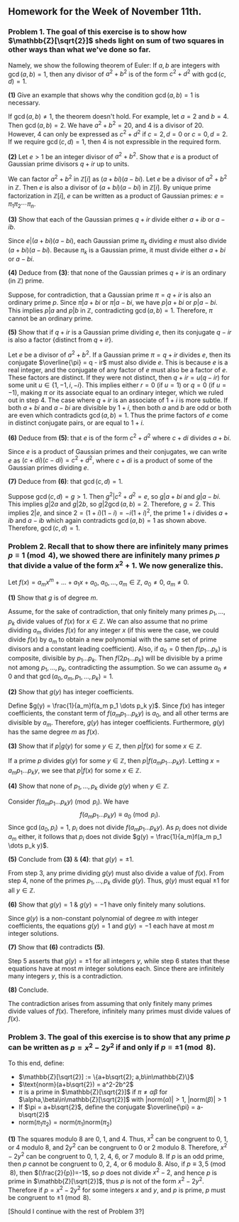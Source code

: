 ## Homework for the Week of November 11th.

### Problem 1. The goal of this exercise is to show how $\mathbb{Z}[\sqrt{2}]$ sheds light on sum of two squares in other ways than what we've done so far.

Namely, we show the following theorem of Euler: If $a,b$ are integers with $\gcd(a,b)=1$, then any divisor of $a^2+b^2$ is of the form $c^2+d^2$ with $\gcd(c,d)=1$.

**(1)** Give an example that shows why the condition $\gcd(a,b)=1$ is necessary.

If $\gcd(a,b) \neq 1$, the theorem doesn't hold. For example, let $a = 2$ and $b = 4$. Then $\gcd(a, b) = 2$. We have $a^2 + b^2 = 20$, and $4$ is a divisor of $20$. However, $4$ can only be expressed as $c^2 + d^2$ if $c=2, d=0$ or $c=0, d=2$. If we require $\gcd(c, d) = 1$, then $4$ is not expressible in the required form.

**(2)** Let $e>1$ be an integer divisor of $a^2+b^2$. Show that $e$ is a product of Gaussian prime divisors $q+ir$ up to units.

We can factor $a^2 + b^2$ in $\mathbb{Z}[i]$ as $(a + bi)(a - bi)$. Let $e$ be a divisor of $a^2 + b^2$ in $\mathbb{Z}$. Then $e$ is also a divisor of $(a + bi)(a - bi)$ in $\mathbb{Z}[i]$. By unique prime factorization in $\mathbb{Z}[i]$, $e$ can be written as a product of Gaussian primes: $e = \pi_1 \pi_2 \cdots \pi_n$.

**(3)** Show that each of the Gaussian primes $q+ir$ divide either $a+ib$ or $a-ib$.

Since $e | (a+bi)(a-bi)$, each Gaussian prime $\pi_k$ dividing $e$ must also divide $(a+bi)(a-bi)$. Because $\pi_k$ is a Gaussian prime, it must divide either $a+bi$ or $a-bi$.

**(4)** Deduce from **(3)**: that none of the Gaussian primes $q+ir$ is an ordinary (in $\mathbb{Z}$) prime.

Suppose, for contradiction, that a Gaussian prime $\pi = q + ir$ is also an ordinary prime $p$. Since $\pi | a+bi$ or $\pi | a-bi$, we have $p | a+bi$ or $p | a-bi$. This implies $p|a$ and $p|b$ in $\mathbb{Z}$, contradicting $\gcd(a, b) = 1$. Therefore, $\pi$ cannot be an ordinary prime.

**(5)** Show that if $q+ir$ is a Gaussian prime dividing $e$, then its conjugate $q-ir$ is also a factor {distinct from $q+ir$}.

Let $e$ be a divisor of $a^2+b^2$. If a Gaussian prime $\pi = q + ir$ divides $e$, then its conjugate $\overline{\pi} = q - ir$ must also divide $e$. This is because $e$ is a real integer, and the conjugate of any factor of $e$ must also be a factor of $e$. These factors are distinct. If they were not distinct, then $q + ir = u(q - ir)$ for some unit $u \in \{1, -1, i, -i\}$. This implies either $r=0$ (if $u=1$) or $q=0$ (if $u=-1$), making $\pi$ or its associate equal to an ordinary integer, which we ruled out in step 4. The case where $q + ir$ is an associate of $1+i$ is more subtle. If both $a+bi$ and $a-bi$ are divisible by $1+i$, then both $a$ and $b$ are odd or both are even which contradicts $\gcd(a,b)=1$. Thus the prime factors of $e$ come in distinct conjugate pairs, or are equal to $1+i$.

**(6)** Deduce from **(5)**: that $e$ is of the form $c^2+d^2$ where $c+di$ divides $a+bi$.

Since $e$ is a product of Gaussian primes and their conjugates, we can write $e$ as $(c+di)(c-di) = c^2+d^2$, where $c+di$ is a product of some of the Gaussian primes dividing $e$.

**(7)** Deduce from **(6)**: that $\gcd(c,d)=1$.

Suppose $\gcd(c, d) = g > 1$. Then $g^2 | c^2 + d^2 = e$, so $g | a+bi$ and $g | a-bi$. This implies $g|2a$ and $g|2b$, so $g | 2\gcd(a, b) = 2$. Therefore, $g=2$. This implies $2 | e$, and since $2=(1+i)(1-i)=-i(1+i)^2$, the prime $1+i$ divides $a+ib$ and $a-ib$ which again contradicts $\gcd(a,b)=1$ as shown above. Therefore, $\gcd(c, d) = 1$.

### Problem 2. Recall that to show there are infinitely many primes $p \equiv 1 \pmod{4}$, we showed there are infinitely many primes $p$ that divide a value of the form $x^2+1$. We now generalize this.

Let $f(x) = a_mx^m + ... + a_1x + a_0$, $a_0,...,a_m \in \mathbb{Z}$, $a_0\neq0$, $a_m\neq0$.

**(1)** Show that $g$ is of degree $m$.

Assume, for the sake of contradiction, that only finitely many primes $p_1, \dots, p_k$ divide values of $f(x)$ for $x \in \mathbb{Z}$. We can also assume that no prime dividing $a_m$ divides $f(x)$ for any integer $x$ (if this were the case, we could divide $f(x)$ by $a_m$ to obtain a new polynomial with the same set of prime divisors and a constant leading coefficient). Also, if $a_0 = 0$ then $f(p_1 \dots p_k)$ is composite, divisible by $p_1 \dots p_k$. Then $f(2p_1 \dots p_k)$ will be divisible by a prime not among $p_1, \dots, p_k$, contradicting the assumption. So we can assume $a_0 \neq 0$ and that $\gcd(a_0, a_m, p_1, \dots, p_k) = 1$.

**(2)** Show that $g(y)$ has integer coefficients.

Define $g(y) = \frac{1}{a_m}f(a_m p_1 \dots p_k y)$. Since $f(x)$ has integer coefficients, the constant term of $f(a_m p_1 \dots p_k y)$ is $a_0$, and all other terms are divisible by $a_m$. Therefore, $g(y)$ has integer coefficients. Furthermore, $g(y)$ has the same degree $m$ as $f(x)$.

**(3)** Show that if $p|g(y)$ for some $y\in\mathbb{Z}$, then $p|f(x)$ for some $x\in\mathbb{Z}$.

If a prime $p$ divides $g(y)$ for some $y \in \mathbb{Z}$, then $p | f(a_m p_1 \dots p_k y)$. Letting $x = a_m p_1 \dots p_k y$, we see that $p | f(x)$ for some $x \in \mathbb{Z}$.

**(4)** Show that none of $p_1,...,p_k$ divide $g(y)$ when $y\in\mathbb{Z}$.

Consider $f(a_m p_1 \dots p_k y) \pmod{p_i}$. We have
$$f(a_m p_1 \dots p_k y) \equiv a_0 \pmod{p_i}\text{.}$$
Since $\gcd(a_0, p_i) = 1$, $p_i$ does not divide $f(a_m p_1 \dots p_k y)$. As $p_i$ does not divide $a_m$ either, it follows that $p_i$ does not divide $g(y) = \frac{1}{a_m}f(a_m p_1 \dots p_k y)$.

**(5)** Conclude from **(3)** & **(4)**: that $g(y)=\pm1$.

From step 3, any prime dividing $g(y)$ must also divide a value of $f(x)$. From step 4, none of the primes $p_1, \dots, p_k$ divide $g(y)$. Thus, $g(y)$ must equal $\pm 1$ for all $y \in \mathbb{Z}$.

**(6)** Show that $g(y)=1$ & $g(y)=-1$ have only finitely many solutions.

Since $g(y)$ is a non-constant polynomial of degree $m$ with integer coefficients, the equations $g(y) = 1$ and $g(y) = -1$ each have at most $m$ integer solutions.

**(7)** Show that **(6)** contradicts **(5)**.

Step 5 asserts that $g(y) = \pm 1$ for all integers $y$, while step 6 states that these equations have at most $m$ integer solutions each. Since there are infinitely many integers $y$, this is a contradiction.

**(8)** Conclude.

The contradiction arises from assuming that only finitely many primes divide values of $f(x)$. Therefore, infinitely many primes must divide values of $f(x)$.

### Problem 3. The goal of this exercise is to show that any prime $p$ can be written as $p = x^2 - 2y^2$ if and only if $p \equiv \pm1 \pmod{8}$.

To this end, define:
- $\mathbb{Z}[\sqrt{2}] := \{a+b\sqrt{2}; a,b\in\mathbb{Z}\}$
- $\text{norm}(a+b\sqrt{2}) = a^2-2b^2$
- $\pi$ is a prime in $\mathbb{Z}[\sqrt{2}]$ if $\pi\neq\alpha\beta$ for $\alpha,\beta\in\mathbb{Z}[\sqrt{2}]$ with $|\text{norm}(\alpha)|>1$, $|\text{norm}(\beta)|>1$
- If $\pi = a+b\sqrt{2}$, define the conjugate $\overline{\pi} = a-b\sqrt{2}$
- $\text{norm}(\pi_1\pi_2) = \text{norm}(\pi_1)\text{norm}(\pi_2)$

**(1)** The squares modulo 8 are 0, 1, and 4. Thus, $x^2$ can be congruent to 0, 1, or 4 modulo 8, and $2y^2$ can be congruent to 0 or 2 modulo 8. Therefore, $x^2 - 2y^2$ can be congruent to 0, 1, 2, 4, 6, or 7 modulo 8. If $p$ is an odd prime, then $p$ cannot be congruent to 0, 2, 4, or 6 modulo 8. Also, if $p \equiv 3, 5 \pmod{8}$, then $(\frac{2}{p})=-1$, so $p$ does not divide $x^2-2$, and hence $p$ is prime in $\mathbb{Z}[\sqrt{2}]$, thus $p$ is not of the form $x^2 - 2y^2$. Therefore if $p = x^2 - 2y^2$ for some integers $x$ and $y$, and $p$ is prime, $p$ must be congruent to $\pm 1 \pmod{8}$.

[Should I continue with the rest of Problem 3?]